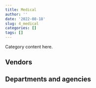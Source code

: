 ```yaml
---
title: Medical
author: ''
date: '2022-08-18'
slug: 4_medical
categories: []
tags: []
---
```


<script src="/rmarkdown-libs/htmlwidgets/htmlwidgets.js"></script>
<link href="/rmarkdown-libs/datatables-css/datatables-crosstalk.css" rel="stylesheet" />
<script src="/rmarkdown-libs/datatables-binding/datatables.js"></script>
<script src="/rmarkdown-libs/jquery/jquery-3.6.0.min.js"></script>
<link href="/rmarkdown-libs/dt-core-bootstrap/css/dataTables.bootstrap.min.css" rel="stylesheet" />
<link href="/rmarkdown-libs/dt-core-bootstrap/css/dataTables.bootstrap.extra.css" rel="stylesheet" />
<script src="/rmarkdown-libs/dt-core-bootstrap/js/jquery.dataTables.min.js"></script>
<script src="/rmarkdown-libs/dt-core-bootstrap/js/dataTables.bootstrap.min.js"></script>
<link href="/rmarkdown-libs/crosstalk/css/crosstalk.min.css" rel="stylesheet" />
<script src="/rmarkdown-libs/crosstalk/js/crosstalk.min.js"></script>
<script src="/rmarkdown-libs/htmlwidgets/htmlwidgets.js"></script>
<link href="/rmarkdown-libs/datatables-css/datatables-crosstalk.css" rel="stylesheet" />
<script src="/rmarkdown-libs/datatables-binding/datatables.js"></script>
<script src="/rmarkdown-libs/jquery/jquery-3.6.0.min.js"></script>
<link href="/rmarkdown-libs/dt-core-bootstrap/css/dataTables.bootstrap.min.css" rel="stylesheet" />
<link href="/rmarkdown-libs/dt-core-bootstrap/css/dataTables.bootstrap.extra.css" rel="stylesheet" />
<script src="/rmarkdown-libs/dt-core-bootstrap/js/jquery.dataTables.min.js"></script>
<script src="/rmarkdown-libs/dt-core-bootstrap/js/dataTables.bootstrap.min.js"></script>
<link href="/rmarkdown-libs/crosstalk/css/crosstalk.min.css" rel="stylesheet" />
<script src="/rmarkdown-libs/crosstalk/js/crosstalk.min.js"></script>

Category content here.

## Vendors

<div id="htmlwidget-1" style="width:100%;height:auto;" class="datatables html-widget"></div>
<script type="application/json" data-for="htmlwidget-1">{"x":{"style":"bootstrap","filter":"none","vertical":false,"data":[["<a href=\"/vendors/1019837_ontario/\">1019837 ONTARIO<\/a>","<a href=\"/vendors/3m_canada_company/\">3M CANADA COMPANY<\/a>","<a href=\"/vendors/9053_9776_quebec/\">9053 9776 QUEBEC<\/a>","<a href=\"/vendors/acklands_grainger/\">ACKLANDS GRAINGER<\/a>","<a href=\"/vendors/adapt_pharma_canada/\">ADAPT PHARMA CANADA<\/a>","<a href=\"/vendors/advanced_paramedic/\">ADVANCED PARAMEDIC<\/a>","<a href=\"/vendors/agilec/\">AGILEC<\/a>","<a href=\"/vendors/agilent/\">AGILENT<\/a>","<a href=\"/vendors/aim_health_group/\">AIM HEALTH GROUP<\/a>","<a href=\"/vendors/alberta_seventh_step_society/\">ALBERTA SEVENTH STEP SOCIETY<\/a>","<a href=\"/vendors/als_canada/\">ALS CANADA<\/a>","<a href=\"/vendors/altis_human_resources/\">ALTIS HUMAN RESOURCES<\/a>","<a href=\"/vendors/amd_medicom/\">AMD MEDICOM<\/a>","<a href=\"/vendors/amdocs/\">AMDOCS<\/a>","<a href=\"/vendors/aon_reed_stenhouse/\">AON REED STENHOUSE<\/a>","<a href=\"/vendors/apparel_trimmings/\">APPAREL TRIMMINGS<\/a>","<a href=\"/vendors/ats_services/\">ATS SERVICES<\/a>","<a href=\"/vendors/b_braun_of_canada/\">B BRAUN OF CANADA<\/a>","<a href=\"/vendors/bauer_hockey/\">BAUER HOCKEY<\/a>","<a href=\"/vendors/bavarian_nordic/\">BAVARIAN NORDIC<\/a>","<a href=\"/vendors/baxter/\">BAXTER<\/a>","<a href=\"/vendors/bayshore_healthcare/\">BAYSHORE HEALTHCARE<\/a>","<a href=\"/vendors/bio_nuclear_diagnostics/\">BIO NUCLEAR DIAGNOSTICS<\/a>","<a href=\"/vendors/biomerieux_canada/\">BIOMERIEUX CANADA<\/a>","<a href=\"/vendors/bomimed/\">BOMIMED<\/a>","<a href=\"/vendors/breton_michel_md/\">BRETON MICHEL MD<\/a>","<a href=\"/vendors/bureau_nathalie/\">BUREAU NATHALIE<\/a>","<a href=\"/vendors/bureau_veritas_canada/\">BUREAU VERITAS CANADA<\/a>","<a href=\"/vendors/cae/\">CAE<\/a>","<a href=\"/vendors/calian/\">CALIAN<\/a>","<a href=\"/vendors/calko_group/\">CALKO GROUP<\/a>","<a href=\"/vendors/campbell_drug_stores/\">CAMPBELL DRUG STORES<\/a>","<a href=\"/vendors/canadian_corps_of_commissionaires/\">CANADIAN CORPS OF COMMISSIONAIRES<\/a>","<a href=\"/vendors/canadian_emergency_ventilators/\">CANADIAN EMERGENCY VENTILATORS<\/a>","<a href=\"/vendors/canadian_red_cross/\">CANADIAN RED CROSS<\/a>","<a href=\"/vendors/canadian_veterans_vr_service/\">CANADIAN VETERANS VR SERVICE<\/a>","<a href=\"/vendors/catholic_social_services/\">CATHOLIC SOCIAL SERVICES<\/a>","<a href=\"/vendors/cdw_canada/\">CDW CANADA<\/a>","<a href=\"/vendors/charron_human_resources/\">CHARRON HUMAN RESOURCES<\/a>","<a href=\"/vendors/circle_of_eagles_lodge_society/\">CIRCLE OF EAGLES LODGE SOCIETY<\/a>","<a href=\"/vendors/confection_aventure/\">CONFECTION AVENTURE<\/a>","<a href=\"/vendors/corbel_management/\">CORBEL MANAGEMENT<\/a>","<a href=\"/vendors/coverdale_centre_for_women/\">COVERDALE CENTRE FOR WOMEN<\/a>","<a href=\"/vendors/crc_cure_labelle/\">CRC CURE LABELLE<\/a>","<a href=\"/vendors/ctoms/\">CTOMS<\/a>","<a href=\"/vendors/d_mark_biosciences/\">D MARK BIOSCIENCES<\/a>","<a href=\"/vendors/dalhousie_university/\">DALHOUSIE UNIVERSITY<\/a>","<a href=\"/vendors/dr_david_lesage/\">DR DAVID LESAGE<\/a>","<a href=\"/vendors/dr_mandeep_saini/\">DR MANDEEP SAINI<\/a>","<a href=\"/vendors/dr_s_iskander/\">DR S ISKANDER<\/a>","<a href=\"/vendors/draeger_canada/\">DRAEGER CANADA<\/a>","<a href=\"/vendors/dynacare/\">DYNACARE<\/a>","<a href=\"/vendors/ekos_research_associates/\">EKOS RESEARCH ASSOCIATES<\/a>","<a href=\"/vendors/elizabeth_fry_society/\">ELIZABETH FRY SOCIETY<\/a>","<a href=\"/vendors/emergent_biosolutions/\">EMERGENT BIOSOLUTIONS<\/a>","<a href=\"/vendors/ernst_young/\">ERNST YOUNG<\/a>","<a href=\"/vendors/esbe_scientific_industries/\">ESBE SCIENTIFIC INDUSTRIES<\/a>","<a href=\"/vendors/excel_human_resources/\">EXCEL HUMAN RESOURCES<\/a>","<a href=\"/vendors/express_scripts_canada/\">EXPRESS SCRIPTS CANADA<\/a>","<a href=\"/vendors/felix_technology/\">FELIX TECHNOLOGY<\/a>","<a href=\"/vendors/fisher_paykel_healthcare/\">FISHER PAYKEL HEALTHCARE<\/a>","<a href=\"/vendors/fluid_energy_group/\">FLUID ENERGY GROUP<\/a>","<a href=\"/vendors/fondation_carrefour_nouveau_monde/\">FONDATION CARREFOUR NOUVEAU MONDE<\/a>","<a href=\"/vendors/fti_professional_grade/\">FTI PROFESSIONAL GRADE<\/a>","<a href=\"/vendors/g4s_security_services/\">G4S SECURITY SERVICES<\/a>","<a href=\"/vendors/galenvs_sciences/\">GALENVS SCIENCES<\/a>","<a href=\"/vendors/gamble_technologies/\">GAMBLE TECHNOLOGIES<\/a>","<a href=\"/vendors/general_electric_canada/\">GENERAL ELECTRIC CANADA<\/a>","<a href=\"/vendors/general_motors/\">GENERAL MOTORS<\/a>","<a href=\"/vendors/genome_quebec/\">GENOME QUEBEC<\/a>","<a href=\"/vendors/george_courey/\">GEORGE COUREY<\/a>","<a href=\"/vendors/getinge_canada/\">GETINGE CANADA<\/a>","<a href=\"/vendors/glaxosmithkline/\">GLAXOSMITHKLINE<\/a>","<a href=\"/vendors/grand_toy/\">GRAND TOY<\/a>","<a href=\"/vendors/greg_van_wyk_professional/\">GREG VAN WYK PROFESSIONAL<\/a>","<a href=\"/vendors/hewlett_packard/\">HEWLETT PACKARD<\/a>","<a href=\"/vendors/house_of_hope/\">HOUSE OF HOPE<\/a>","<a href=\"/vendors/icu_medical_canada/\">ICU MEDICAL CANADA<\/a>","<a href=\"/vendors/illumina_canada/\">ILLUMINA CANADA<\/a>","<a href=\"/vendors/indivior_uk/\">INDIVIOR UK<\/a>","<a href=\"/vendors/inksmith/\">INKSMITH<\/a>","<a href=\"/vendors/inter_medico/\">INTER MEDICO<\/a>","<a href=\"/vendors/isoplex/\">ISOPLEX<\/a>","<a href=\"/vendors/j_sterling_industries/\">J STERLING INDUSTRIES<\/a>","<a href=\"/vendors/john_howard_society/\">JOHN HOWARD SOCIETY<\/a>","<a href=\"/vendors/john_wiley_sons/\">JOHN WILEY SONS<\/a>","<a href=\"/vendors/joseph_ribkoff/\">JOSEPH RIBKOFF<\/a>","<a href=\"/vendors/julian_simon_group/\">JULIAN SIMON GROUP<\/a>","<a href=\"/vendors/kinghaven_peardonville_house_society/\">KINGHAVEN PEARDONVILLE HOUSE SOCIETY<\/a>","<a href=\"/vendors/larch_half_way_house_of_sudbury/\">LARCH HALF WAY HOUSE OF SUDBURY<\/a>","<a href=\"/vendors/lesage_david_dr/\">LESAGE DAVID DR<\/a>","<a href=\"/vendors/levitt_safety/\">LEVITT SAFETY<\/a>","<a href=\"/vendors/life_technologies/\">LIFE TECHNOLOGIES<\/a>","<a href=\"/vendors/lifespeak/\">LIFESPEAK<\/a>","<a href=\"/vendors/logistik_unicorp/\">LOGISTIK UNICORP<\/a>","<a href=\"/vendors/luminultra_technologies/\">LUMINULTRA TECHNOLOGIES<\/a>","<a href=\"/vendors/maison_charlemagne/\">MAISON CHARLEMAGNE<\/a>","<a href=\"/vendors/maison_cross_roads_de_la_societe/\">MAISON CROSS ROADS DE LA SOCIETE<\/a>","<a href=\"/vendors/maison_decision_house/\">MAISON DECISION HOUSE<\/a>","<a href=\"/vendors/maison_jeun_aide/\">MAISON JEUN AIDE<\/a>","<a href=\"/vendors/maison_joins_toi/\">MAISON JOINS TOI<\/a>","<a href=\"/vendors/maison_painchaud/\">MAISON PAINCHAUD<\/a>","<a href=\"/vendors/maxxam_analytics/\">MAXXAM ANALYTICS<\/a>","<a href=\"/vendors/mckesson_canada/\">MCKESSON CANADA<\/a>","<a href=\"/vendors/medavie/\">MEDAVIE<\/a>","<a href=\"/vendors/medi_select/\">MEDI SELECT<\/a>","<a href=\"/vendors/medtronic_canada/\">MEDTRONIC CANADA<\/a>","<a href=\"/vendors/meewasinota_crf/\">MEEWASINOTA CRF<\/a>","<a href=\"/vendors/mega_tech/\">MEGA TECH<\/a>","<a href=\"/vendors/merck_frosst/\">MERCK FROSST<\/a>","<a href=\"/vendors/meridian_medical_technologies/\">MERIDIAN MEDICAL TECHNOLOGIES<\/a>","<a href=\"/vendors/micronostyx/\">MICRONOSTYX<\/a>","<a href=\"/vendors/ministry_of_finance/\">MINISTRY OF FINANCE<\/a>","<a href=\"/vendors/miwayawin_health_care/\">MIWAYAWIN HEALTH CARE<\/a>","<a href=\"/vendors/mnp/\">MNP<\/a>","<a href=\"/vendors/momentum_solutions/\">MOMENTUM SOLUTIONS<\/a>","<a href=\"/vendors/morneau_shepell/\">MORNEAU SHEPELL<\/a>","<a href=\"/vendors/mufactor/\">MUFACTOR<\/a>","<a href=\"/vendors/murrays_windermere_gardens/\">MURRAYS WINDERMERE GARDENS<\/a>","<a href=\"/vendors/mustang_survival/\">MUSTANG SURVIVAL<\/a>","<a href=\"/vendors/natco_pharma_canada/\">NATCO PHARMA CANADA<\/a>","<a href=\"/vendors/native_clan_organization/\">NATIVE CLAN ORGANIZATION<\/a>","<a href=\"/vendors/nav_canada/\">NAV CANADA<\/a>","<a href=\"/vendors/neuroscope/\">NEUROSCOPE<\/a>","<a href=\"/vendors/okanagan_halfway_house_society_crf/\">OKANAGAN HALFWAY HOUSE SOCIETY CRF<\/a>","<a href=\"/vendors/peerless_garments/\">PEERLESS GARMENTS<\/a>","<a href=\"/vendors/phoenix_drug_alcohol_recovery/\">PHOENIX DRUG ALCOHOL RECOVERY<\/a>","<a href=\"/vendors/precision_adm/\">PRECISION ADM<\/a>","<a href=\"/vendors/pricewaterhouse_coopers/\">PRICEWATERHOUSE COOPERS<\/a>","<a href=\"/vendors/primed_medical_products/\">PRIMED MEDICAL PRODUCTS<\/a>","<a href=\"/vendors/prince_george_activator/\">PRINCE GEORGE ACTIVATOR<\/a>","<a href=\"/vendors/proline_advantage/\">PROLINE ADVANTAGE<\/a>","<a href=\"/vendors/promaxis/\">PROMAXIS<\/a>","<a href=\"/vendors/qiagen/\">QIAGEN<\/a>","<a href=\"/vendors/qmr/\">QMR<\/a>","<a href=\"/vendors/quartz_nature/\">QUARTZ NATURE<\/a>","<a href=\"/vendors/queen_s_university/\">QUEEN S UNIVERSITY<\/a>","<a href=\"/vendors/r_lamba_forensic_psych_service/\">R LAMBA FORENSIC PSYCH SERVICE<\/a>","<a href=\"/vendors/rampart_international/\">RAMPART INTERNATIONAL<\/a>","<a href=\"/vendors/reactor_engineering_group/\">REACTOR ENGINEERING GROUP<\/a>","<a href=\"/vendors/redacted/\">REDACTED<\/a>","<a href=\"/vendors/residence_carpediem/\">RESIDENCE CARPEDIEM<\/a>","<a href=\"/vendors/revision_military/\">REVISION MILITARY<\/a>","<a href=\"/vendors/roche_diagnostics/\">ROCHE DIAGNOSTICS<\/a>","<a href=\"/vendors/roudel_medical_and_surgical/\">ROUDEL MEDICAL AND SURGICAL<\/a>","<a href=\"/vendors/salvation_army/\">SALVATION ARMY<\/a>","<a href=\"/vendors/securiguard_services/\">SECURIGUARD SERVICES<\/a>","<a href=\"/vendors/seegene_canada/\">SEEGENE CANADA<\/a>","<a href=\"/vendors/seqirus_canada/\">SEQIRUS CANADA<\/a>","<a href=\"/vendors/services_d_aide_en_prevention_de_la_criminalite/\">SERVICES D AIDE EN PREVENTION DE LA CRIMINALITE<\/a>","<a href=\"/vendors/sgs_axys_analytical_services/\">SGS AXYS ANALYTICAL SERVICES<\/a>","<a href=\"/vendors/sharp_electronics/\">SHARP ELECTRONICS<\/a>","<a href=\"/vendors/shelter_nova_scotia/\">SHELTER NOVA SCOTIA<\/a>","<a href=\"/vendors/siemens/\">SIEMENS<\/a>","<a href=\"/vendors/simex_defence/\">SIMEX DEFENCE<\/a>","<a href=\"/vendors/simplex_grinnell/\">SIMPLEX GRINNELL<\/a>","<a href=\"/vendors/smiths_medical_canada/\">SMITHS MEDICAL CANADA<\/a>","<a href=\"/vendors/societe_elizabeth_fry_du_quebec/\">SOCIETE ELIZABETH FRY DU QUEBEC<\/a>","<a href=\"/vendors/societe_emmanuel_gregoire/\">SOCIETE EMMANUEL GREGOIRE<\/a>","<a href=\"/vendors/st_leonard_s_community_services/\">ST LEONARD S COMMUNITY SERVICES<\/a>","<a href=\"/vendors/st_leonard_s_society_hamilton/\">ST LEONARD S SOCIETY HAMILTON<\/a>","<a href=\"/vendors/st_leonards_house_windsor/\">ST LEONARDS HOUSE WINDSOR<\/a>","<a href=\"/vendors/st_leonards_place_peel/\">ST LEONARDS PLACE PEEL<\/a>","<a href=\"/vendors/stanfields/\">STANFIELDS<\/a>","<a href=\"/vendors/stryker_canada/\">STRYKER CANADA<\/a>","<a href=\"/vendors/supermax_healthcare_canada/\">SUPERMAX HEALTHCARE CANADA<\/a>","<a href=\"/vendors/switch_health_holdings/\">SWITCH HEALTH HOLDINGS<\/a>","<a href=\"/vendors/tenaquip/\">TENAQUIP<\/a>","<a href=\"/vendors/the_stevens_company/\">THE STEVENS COMPANY<\/a>","<a href=\"/vendors/thermo_fisher_scientific/\">THERMO FISHER SCIENTIFIC<\/a>","<a href=\"/vendors/thornhill_medical/\">THORNHILL MEDICAL<\/a>","<a href=\"/vendors/toronto_bail_program/\">TORONTO BAIL PROGRAM<\/a>","<a href=\"/vendors/toronto_stamp/\">TORONTO STAMP<\/a>","<a href=\"/vendors/toshiba_canada/\">TOSHIBA CANADA<\/a>","<a href=\"/vendors/triplewell_canada/\">TRIPLEWELL CANADA<\/a>","<a href=\"/vendors/trudell_healthcare_solutions/\">TRUDELL HEALTHCARE SOLUTIONS<\/a>","<a href=\"/vendors/unisync_group/\">UNISYNC GROUP<\/a>","<a href=\"/vendors/united_church_halfway_homes/\">UNITED CHURCH HALFWAY HOMES<\/a>","<a href=\"/vendors/university_of_guelph/\">UNIVERSITY OF GUELPH<\/a>","<a href=\"/vendors/university_of_ottawa/\">UNIVERSITY OF OTTAWA<\/a>","<a href=\"/vendors/university_of_regina/\">UNIVERSITY OF REGINA<\/a>","<a href=\"/vendors/university_of_saskatchewan/\">UNIVERSITY OF SASKATCHEWAN<\/a>","<a href=\"/vendors/university_of_toronto/\">UNIVERSITY OF TORONTO<\/a>","<a href=\"/vendors/vanrx_pharmasystems/\">VANRX PHARMASYSTEMS<\/a>","<a href=\"/vendors/via_travail/\">VIA TRAVAIL<\/a>","<a href=\"/vendors/virtual_possibilities_division/\">VIRTUAL POSSIBILITIES DIVISION<\/a>","<a href=\"/vendors/visiontec/\">VISIONTEC<\/a>","<a href=\"/vendors/vwr_international/\">VWR INTERNATIONAL<\/a>","<a href=\"/vendors/waters/\">WATERS<\/a>","<a href=\"/vendors/wazana_clothing/\">WAZANA CLOTHING<\/a>","<a href=\"/vendors/wcg_international_consultants/\">WCG INTERNATIONAL CONSULTANTS<\/a>","<a href=\"/vendors/westcoast_genesis_society/\">WESTCOAST GENESIS SOCIETY<\/a>","<a href=\"/vendors/westcomb_outerwear/\">WESTCOMB OUTERWEAR<\/a>","<a href=\"/vendors/william_j_barker_clinical/\">WILLIAM J BARKER CLINICAL<\/a>","<a href=\"/vendors/woolly_mammoth_outerwear/\">WOOLLY MAMMOTH OUTERWEAR<\/a>","<a href=\"/vendors/workplace_health_and_cost_solutions/\">WORKPLACE HEALTH AND COST SOLUTIONS<\/a>","<a href=\"/vendors/york_university/\">YORK UNIVERSITY<\/a>","<a href=\"/vendors/zoll_medical_canada/\">ZOLL MEDICAL CANADA<\/a>"],[25053.4,42376.18,null,109382.68,205399.88,null,null,45889.82,2236337.65,1189554.54,565260.65,131893.28,null,2816929.49,null,null,null,null,null,4407820.34,null,262490.14,null,11369.94,null,2703148.68,3033775.83,105794.32,null,124714540.27,null,null,null,null,null,8995962.19,1819221.32,null,null,1650465.25,null,2440178.45,1737002,1021687.89,202361.15,null,null,869435.6,3666058.39,1366709.27,null,2018736.4,null,1290235.74,1932943.79,103017.6,null,null,43030073.14,280576.91,null,null,1701485.13,null,8455498.56,null,165948.98,null,null,null,null,null,393903.64,null,878004.05,null,1374648.54,null,1469770.42,null,null,99843.41,null,null,19413961.06,null,null,null,1216497.91,1184352.33,849801.53,24860,181454.38,1231918.84,17220.38,null,1651841.33,1407713.33,1023906.38,1468025.33,1510995.11,1311612.1,29936.25,48399796.19,5449607.46,17575,null,1725361.78,null,4164046.72,null,null,null,3238708.94,135590.68,null,474345.67,null,1560238.13,null,null,1589579.4,11170.49,3902145.92,1638278,null,1366296.69,null,8529.41,null,1962209.8,null,null,143917,null,null,2661808.43,3666058.39,null,null,null,1909987.39,18622.49,47876.43,null,20597962.65,430199.76,11602.5,null,1548426.75,null,716.82,1478834.83,55575.96,4164.52,18791.51,null,1059818.32,3459702.21,2803518.98,2522024.21,1127958.7,3409157.33,null,null,null,null,null,145250.87,106971.52,null,1292938.43,null,16752.23,null,null,null,1975492.14,251538.57,428372.29,null,347278.99,null,null,1280758.65,null,null,83010.58,null,null,18727698.09,2385937.23,null,934157.96,null,1926197.16,10354,null],[null,22268.86,null,144787.78,74592.18,1181651.36,null,193201.05,2236337.65,1189554.54,1841204.32,131893.28,null,353944.5,null,null,null,null,null,4406958.04,null,225549.35,null,10080.2,null,2775214.31,841845.83,182145.89,null,236247394.78,null,null,134500.66,null,null,6136971.47,1819221.32,null,null,1650465.25,null,9896279.28,1174806.1,1021687.89,321031.2,14686.31,null,799449.51,666058.39,1366709.27,null,2537370.2,null,1242235.74,1775057.92,null,null,null,43030073.14,210753.33,null,null,1701485.13,null,8455498.56,null,null,null,null,null,null,null,657168.78,null,1182906.88,null,1706232.96,null,1789028.77,2388367.37,null,90648.9,null,null,20326221.2,24723.17,null,null,1216497.91,1154352.33,983249.47,17315.83,222287.99,1231918.84,null,null,1651841.33,1407713.33,847930.4,1468025.33,1510995.11,1311612.1,365337.75,41140694.85,5449607.46,9437.53,null,1725361.78,68796,4160290.4,88511.29,null,2453758.97,798585.77,93613.29,null,619590.81,null,1550238.13,null,null,1589579.4,5798.89,911247.92,1638278,6323625,1366296.69,null,null,null,1962209.8,null,null,51064.14,null,null,2631173.7,666058.39,491591.99,null,null,1909987.39,599305.58,null,null,20597962.65,5234097.13,null,null,1548426.75,null,8440.01,1478834.83,null,null,null,null,1315673.98,3459702.21,2803518.98,2543254.05,1152957.69,3409157.33,null,14947.3,null,null,22050.67,99879.45,569000.55,null,null,null,null,null,null,null,1193272.14,251538.57,427645.21,null,347278.99,null,null,1280758.65,null,null,null,47068.91,null,43838950.46,2385937.23,null,1403159.08,null,1488877.31,43513.46,null],[null,null,2620306.73,690702.59,382841.48,3574251.23,null,null,2215930.01,1304192,2300495.93,132254.64,170389.69,null,14494.77,4639826.61,502.37,null,null,null,null,543276.38,253186.29,null,78618.01,2929718.59,844152.26,182644.92,null,238839779.02,null,1790850.95,null,null,1477710.08,null,2168221.16,21322.82,23730,1750644.58,null,9923392.38,607869.3,1024487.03,211037.4,null,null,1250715.61,667883.21,1203542.46,404949.18,2286442.32,26549.65,1245639.12,1880822.62,null,1586987.52,18348.38,35859365.92,34054.79,null,null,1653614.05,null,null,null,null,null,null,null,null,null,2949544.06,97455.47,1041093.47,null,1710907.58,null,1987937.69,2709068.47,null,29536.5,null,null,22233037.55,null,null,null,1219830.78,1157514.94,1232774.87,51466.91,283935.47,1235293.97,null,null,1655325.69,1922587.73,1099382.28,1904329.07,1515134.83,1315205.56,353440.93,42365899.19,5464537.89,200399.36,1017696.92,1962381.93,1356.35,3622150.86,153105.68,null,3053277.1,null,null,12430.45,1470639.58,null,1889847.22,null,571937.81,1642097.75,null,913744.49,1691578.62,null,2089357.58,null,null,null,2100000,null,8187.37,45753.75,4312.17,null,null,667883.21,19400.53,null,339775.2,2325949.29,null,62853.13,null,21723060.04,5248437.13,null,9698666.1,1552669.02,null,8463.13,1482886.44,87004.42,null,null,null,1319278.57,3527479.72,2811199.86,2934191.97,1267736.87,3192527.53,null,null,null,null,37755.36,476008.9,232039.39,5345363.17,null,null,null,null,null,null,1309853.79,264611.4,21253.03,null,261648.55,null,null,1359626.51,null,23996.68,71051.73,null,null,61726288.95,2443273.14,null,1407003.35,null,1430719.2,30697.87,474127.69],[null,0,3427999.84,2501820.9,222879.2,5244366.75,19631.01,31207.76,2172619.71,1300628.63,2219026.31,77329.21,10365373.07,null,62242.25,5243147.71,9650.81,3993774.25,7345000,null,12983229.65,21220628.43,51567670.28,27577079.22,7121983.94,2921713.9,865155.77,182145.89,282500000,240769278.13,17514455.97,163415149.05,null,169500000,19267369.99,null,2450340.12,null,14690,1745861.4,8102377.25,9896279.28,606208.46,1021687.89,2971049.99,3368487.02,80000,1209783.12,666058.39,697230.18,10557603.62,2645285.08,26992.15,1242235.74,3217545.19,null,51097451.68,null,5175172.55,null,6448443.7,74641995.15,null,237300000,null,4188092.29,43168.26,19968.23,9381476.71,80709.12,39664078.02,6595556.65,4217728.38,2335807.43,1022420.87,7566480,1706232.96,6439913.22,1185167.39,6123217.13,56529832,140046.22,113565000,27792616.91,23100070.16,null,26324893.09,4942620,1367229.19,1154352.33,1194171,57545.06,28349355.83,1231918.84,56346475.27,102986210.97,1650802.94,1917334.76,1096378.5,1899125.98,1510995.11,1291721.08,null,36952265.26,7067559.96,3087644.41,17829990.95,1957020.23,20345.26,1352367.39,5018568.92,9990764.07,2715397.92,null,31586.75,283569.55,1744468.35,256160830,1884683.71,12320236.52,7975341.26,1637611.15,null,985833.12,1686956.82,null,2083648.96,12474475,null,47675313.68,2100000,373182500,81714.08,5131369.16,118301.63,4698041.71,50642.88,666058.39,null,10689319.15,62708121.82,2319594.24,null,38004844.88,48540881.83,21930516.62,5234097.13,4332774.48,9679988.22,1548426.75,36907.5,8440.01,1478834.83,10948.15,null,null,5773417.99,1315673.98,3517841.79,2803518.98,2926175.05,1264273.1,3183804.78,17639063.76,42555713.04,69305076.93,51683366.19,1712559.07,108492578.51,558374.98,195105755.77,null,27177969,null,6693622.09,8231263.87,24814.8,1306274.96,281275.71,21194.97,24950,null,35183.39,7412039.8,1355911.69,172977959.2,null,66529.74,21741.2,62951295.28,61557637.89,2436597.53,6623720.17,1403159.08,33625034.35,1313448.78,null,223061.26]],"container":"<table class=\"table table-striped table-hover row-border order-column display\">\n  <thead>\n    <tr>\n      <th>Vendor<\/th>\n      <th>2017-2018<\/th>\n      <th>2018-2019<\/th>\n      <th>2019-2020<\/th>\n      <th>2020-2021<\/th>\n    <\/tr>\n  <\/thead>\n<\/table>","options":{"order":[[4,"desc"]],"pageLength":10,"autoWidth":true,"columnDefs":[{"targets":1,"render":"function(data, type, row, meta) {\n    return type !== 'display' ? data : DTWidget.formatCurrency(data, \"$\", 2, 3, \",\", \".\", true, null);\n  }"},{"targets":2,"render":"function(data, type, row, meta) {\n    return type !== 'display' ? data : DTWidget.formatCurrency(data, \"$\", 2, 3, \",\", \".\", true, null);\n  }"},{"targets":3,"render":"function(data, type, row, meta) {\n    return type !== 'display' ? data : DTWidget.formatCurrency(data, \"$\", 2, 3, \",\", \".\", true, null);\n  }"},{"targets":4,"render":"function(data, type, row, meta) {\n    return type !== 'display' ? data : DTWidget.formatCurrency(data, \"$\", 2, 3, \",\", \".\", true, null);\n  }"},{"width":"16%","targets":[1,2,3,4]},{"className":"dt-right","targets":[1,2,3,4]}],"orderClasses":false}},"evals":["options.columnDefs.0.render","options.columnDefs.1.render","options.columnDefs.2.render","options.columnDefs.3.render"],"jsHooks":[]}</script>

## Departments and agencies

<div id="htmlwidget-2" style="width:100%;height:auto;" class="datatables html-widget"></div>
<script type="application/json" data-for="htmlwidget-2">{"x":{"style":"bootstrap","filter":"none","vertical":false,"data":[["<a href=\"/departments/aafc-aac/\">Agriculture and Agri-Food Canada<\/a>","<a href=\"/departments/aandc-aadnc/\">Crown-Indigenous Relations and Northern Affairs Canada<\/a>","<a href=\"/departments/cas-satj/\">Courts Administration Service<\/a>","<a href=\"/departments/cbsa-asfc/\">Canada Border Services Agency<\/a>","<a href=\"/departments/cer-rec/\">Canada Energy Regulator<\/a>","<a href=\"/departments/cfia-acia/\">Canadian Food Inspection Agency<\/a>","<a href=\"/departments/cic/\">Immigration, Refugees and Citizenship Canada<\/a>","<a href=\"/departments/cihr-irsc/\">Canadian Institutes of Health Research<\/a>","<a href=\"/departments/cnsc-ccsn/\">Canadian Nuclear Safety Commission<\/a>","<a href=\"/departments/cra-arc/\">Canada Revenue Agency<\/a>","<a href=\"/departments/csa-asc/\">Canadian Space Agency<\/a>","<a href=\"/departments/csc-scc/\">Correctional Service of Canada<\/a>","<a href=\"/departments/dfatd-maecd/\">Global Affairs Canada<\/a>","<a href=\"/departments/dfo-mpo/\">Fisheries and Oceans Canada<\/a>","<a href=\"/departments/dnd-mdn/\">National Defence<\/a>","<a href=\"/departments/ec/\">Environment and Climate Change Canada<\/a>","<a href=\"/departments/elections/\">Elections Canada<\/a>","<a href=\"/departments/esdc-edsc/\">Employment and Social Development Canada<\/a>","<a href=\"/departments/fin/\">Department of Finance Canada<\/a>","<a href=\"/departments/hc-sc/\">Health Canada<\/a>","<a href=\"/departments/ic/\">Innovation, Science and Economic Development Canada<\/a>","<a href=\"/departments/isc-sac/\">Indigenous Services Canada<\/a>","<a href=\"/departments/jus/\">Department of Justice Canada<\/a>","<a href=\"/departments/nrc-cnrc/\">National Research Council Canada<\/a>","<a href=\"/departments/nrcan-rncan/\">Natural Resources Canada<\/a>","<a href=\"/departments/nserc-crsng/\">Natural Sciences and Engineering Research Council of Canada<\/a>","<a href=\"/departments/oag-bvg/\">Office of the Auditor General of Canada<\/a>","<a href=\"/departments/oic-ci/\">Office of the Information Commissioner of Canada<\/a>","<a href=\"/departments/opc-cpvp/\">Office of the Privacy Commissioner of Canada<\/a>","<a href=\"/departments/osgg-bsgg/\">Office of the Secretary to the Governor General<\/a>","<a href=\"/departments/pc/\">Parks Canada<\/a>","<a href=\"/departments/phac-aspc/\">Public Health Agency of Canada<\/a>","<a href=\"/departments/ppsc-sppc/\">Public Prosecution Service of Canada<\/a>","<a href=\"/departments/ps-sp/\">Public Safety Canada<\/a>","<a href=\"/departments/pwgsc-tpsgc/\">Public Services and Procurement Canada<\/a>","<a href=\"/departments/rcmp-grc/\">Royal Canadian Mounted Police<\/a>","<a href=\"/departments/ssc-spc/\">Shared Services Canada<\/a>","<a href=\"/departments/statcan/\">Statistics Canada<\/a>","<a href=\"/departments/tbs-sct/\">Treasury Board of Canada Secretariat<\/a>","<a href=\"/departments/tc/\">Transport Canada<\/a>","<a href=\"/departments/vac-acc/\">Veterans Affairs Canada<\/a>","<a href=\"/departments/wage/\">Department for Women and Gender Equality<\/a>"],[43340.28,767449.89,144373.88,16501917.97,16611.23,1537750.29,5449607.46,16950,48098.98,908467.44,77435.03,254519561.3,29282.54,552982.21,124395702.89,42285.65,null,1383125.93,null,46524905.71,null,28236266.11,125092.32,180274.56,65195.16,23429.03,null,null,null,2178.28,127707.45,11279758.52,null,null,180917.02,4236863.75,62408.76,321266.48,38411.76,803137,36520691.22,null],[49432.2,756000.62,103825.49,29349251,7020.21,1208212.18,5449607.46,13541.45,37310.85,922202.58,76364.42,243061901.92,100628.76,693355.97,237102910.91,89342.48,null,885976.58,10473.47,28656119.05,5491.44,38247096.38,338172.2,160791.35,19078.64,23429.03,null,null,null,2178.28,159188.19,13474743.19,null,null,19982.81,4823115.23,49369.04,178482.5,null,637365.27,58695301.03,null],[419790,462649.04,33787,25798737.68,40612.44,1610887.85,5464537.89,13578.55,33820.34,806517.9,123588.24,246616687.12,1511388.55,1053014.74,233224167.64,55132.45,null,721461.46,10502.16,18542504.31,6611.4,45592330.84,190440.97,449174.57,52965.12,null,null,null,null,2184.25,126806.31,35272538.12,205.99,null,12072.38,5251180.72,52436.64,373029,26642.34,615660.07,69543329.99,null],[955871.97,459292.99,14351,26130969.54,89381.18,1927715.3,7067559.96,12486.5,59837.76,762280.57,166681.94,241400782.89,418060.53,736450.4,247544667.05,27485.81,56936.65,675906.48,null,7791114.94,6593.34,63535915.71,172820.28,360712.72,42566.18,null,16950,7157.66,24860,2178.28,141112.08,3450184758.86,29344.01,6009.6,null,6844771.84,8739.44,340737.98,89414.83,991271.3,69360050.98,10922.62]],"container":"<table class=\"table table-striped table-hover row-border order-column display\">\n  <thead>\n    <tr>\n      <th>Department<\/th>\n      <th>2017-2018<\/th>\n      <th>2018-2019<\/th>\n      <th>2019-2020<\/th>\n      <th>2020-2021<\/th>\n    <\/tr>\n  <\/thead>\n<\/table>","options":{"order":[[4,"desc"]],"pageLength":10,"autoWidth":true,"columnDefs":[{"targets":1,"render":"function(data, type, row, meta) {\n    return type !== 'display' ? data : DTWidget.formatCurrency(data, \"$\", 2, 3, \",\", \".\", true, null);\n  }"},{"targets":2,"render":"function(data, type, row, meta) {\n    return type !== 'display' ? data : DTWidget.formatCurrency(data, \"$\", 2, 3, \",\", \".\", true, null);\n  }"},{"targets":3,"render":"function(data, type, row, meta) {\n    return type !== 'display' ? data : DTWidget.formatCurrency(data, \"$\", 2, 3, \",\", \".\", true, null);\n  }"},{"targets":4,"render":"function(data, type, row, meta) {\n    return type !== 'display' ? data : DTWidget.formatCurrency(data, \"$\", 2, 3, \",\", \".\", true, null);\n  }"},{"width":"16%","targets":[1,2,3,4]},{"className":"dt-right","targets":[1,2,3,4]}],"orderClasses":false}},"evals":["options.columnDefs.0.render","options.columnDefs.1.render","options.columnDefs.2.render","options.columnDefs.3.render"],"jsHooks":[]}</script>
